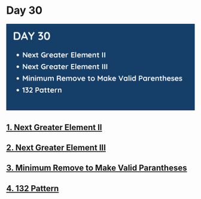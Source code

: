 # Day 30

![](../images/day30.png)

## [1. Next Greater Element II](503.%20Next%20Greater%20Element%20II.md)

## [2. Next Greater Element III](556.%20Next%20Greater%20Element%20III.md)

## [3. Minimum Remove to Make Valid Parantheses](1249.%20Minimum%20Remove%20to%20Make%20Valid%20Parentheses.md)

## [4. 132 Pattern](456.%20132%20Pattern.md)